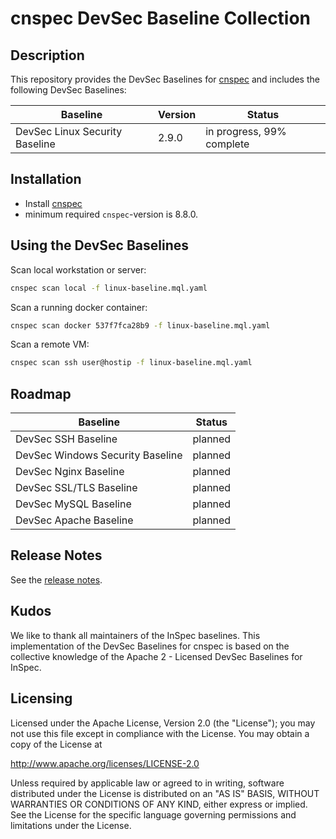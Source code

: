 # cnspec DevSec Baseline Collection

## Description

This repository provides the DevSec Baselines for [cnspec](github.com/mondoohq/cnspec) and includes the following DevSec Baselines:

| Baseline                       | Version | Status                    |
| ------------------------------ | ------- | ------------------------- |
| DevSec Linux Security Baseline | 2.9.0   | in progress, 99% complete |

## Installation

- Install [cnspec](https://github.com/mondoohq/cnspec#installation)
- minimum required `cnspec`-version is 8.8.0. 

## Using the DevSec Baselines

Scan local workstation or server:

```bash
cnspec scan local -f linux-baseline.mql.yaml
```

Scan a running docker container:

```bash
cnspec scan docker 537f7fca28b9 -f linux-baseline.mql.yaml
```

Scan a remote VM:

```bash
cnspec scan ssh user@hostip -f linux-baseline.mql.yaml
```

## Roadmap

| Baseline                         | Status  |
| -------------------------------- | ------- |
| DevSec SSH Baseline              | planned |
| DevSec Windows Security Baseline | planned |
| DevSec Nginx Baseline            | planned |
| DevSec SSL/TLS Baseline          | planned |
| DevSec MySQL Baseline            | planned |
| DevSec Apache Baseline           | planned |

## Release Notes

See the [release notes](https://github.com/dev-sec/cnspec-collection-baselines/releases).

## Kudos

We like to thank all maintainers of the InSpec baselines. This implementation of the DevSec Baselines for cnspec is based on the collective knowledge of the Apache 2 - Licensed DevSec Baselines for InSpec.

## Licensing

Licensed under the Apache License, Version 2.0 (the "License"); you may not use this file except in compliance with the License. You may obtain a copy of the License at

<http://www.apache.org/licenses/LICENSE-2.0>

Unless required by applicable law or agreed to in writing, software distributed under the License is distributed on an "AS IS" BASIS, WITHOUT WARRANTIES OR CONDITIONS OF ANY KIND, either express or implied. See the License for the specific language governing permissions and limitations under the License.
